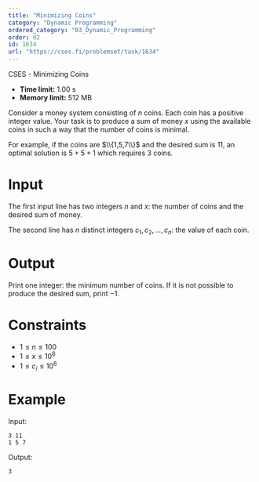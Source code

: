 ```yaml
---
title: "Minimizing Coins"
category: "Dynamic Programming"
ordered_category: "03_Dynamic_Programming"
order: 02
id: 1634
url: "https://cses.fi/problemset/task/1634"
---
```


CSES - Minimizing Coins

  * **Time limit:** 1.00 s
  * **Memory limit:** 512 MB

Consider a money system consisting of $n$ coins. Each coin has a positive
integer value. Your task is to produce a sum of money $x$ using the available
coins in such a way that the number of coins is minimal.

For example, if the coins are $\\{1,5,7\\}$ and the desired sum is $11$, an
optimal solution is $5+5+1$ which requires $3$ coins.

# Input

The first input line has two integers $n$ and $x$: the number of coins and the
desired sum of money.

The second line has $n$ distinct integers $c_1,c_2,\dots,c_n$: the value of
each coin.

# Output

Print one integer: the minimum number of coins. If it is not possible to
produce the desired sum, print $-1$.

# Constraints

  * $1 \le n \le 100$
  * $1 \le x \le 10^6$
  * $1 \le c_i \le 10^6$

# Example

Input:

    
    
    3 11
    1 5 7
    

Output:

    
    
    3
    

